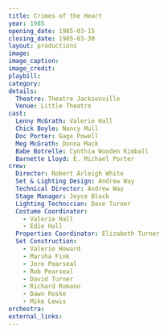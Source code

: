 ```yaml
---
title: Crimes of the Heart
year: 1985
opening_date: 1985-03-15
closing_date: 1985-03-30
layout: productions
image:
image_caption:
image_credit:
playbill: 
category: 
details:
  Theatre: Theatre Jacksonville
  Venue: Little Theatre
cast:
  Lenny McGrath: Valerie Hall
  Chick Boyle: Nancy Mull
  Doc Porter: Gage Powell
  Meg McGrath: Donna Mack
  Babe Botrelle: Cynthia Wooden Kimball
  Barnette Lloyd: E. Michael Porter
crew:
  Director: Robert Arleigh White
  Set & Lighting Design: Andrew Way
  Technical Director: Andrew Way
  Stage Manager: Joyce Block
  Lighting Technician: Dave Turner
  Costume Coordinator:
    - Valerie Hall
    - Edie Hall
  Properties Coordinator: Elizabeth Turner
  Set Construction:
    - Valerie Howard
    - Marsha Fink
    - Jere Pearseal
    - Rob Pearseal
    - David Turner
    - Richard Romano
    - Dawn Roske
    - Mike Lewis
orchestra:
external_links:
---
```


